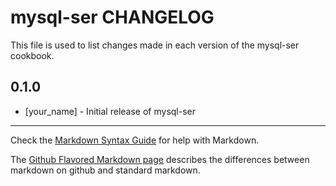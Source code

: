 # mysql-ser CHANGELOG

This file is used to list changes made in each version of the mysql-ser cookbook.

## 0.1.0
- [your_name] - Initial release of mysql-ser

- - -
Check the [Markdown Syntax Guide](http://daringfireball.net/projects/markdown/syntax) for help with Markdown.

The [Github Flavored Markdown page](http://github.github.com/github-flavored-markdown/) describes the differences between markdown on github and standard markdown.
